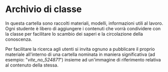 # Archivio di classe

In questa cartella sono raccolti materiali, modelli, informazioni utili al lavoro.
Ogni studente è libero di aggiungere i contenuti che vorrà condividere con la classe per facilitare lo scambio dei saperi e la circolazione della conoscenza.

Per facilitare la ricerca agli utenti si invita ognuno a pubblicare il proprio materiale all'interno di una cartella nominata in maniera significativa (ad esempio: "*vite_no_524871*") insieme ad un'immagine di riferimento relativa al contenuto della stessa.
